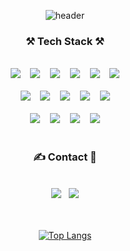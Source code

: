 <div align=center>

![header](https://capsule-render.vercel.app/api?type=Waving&color=timeAuto&height=180&text=Haeun's%20github🐹&fontColor=ffffff&fontSize=40&animation=twinkling)

### ⚒ Tech Stack ⚒
<br>
<img src="https://img.shields.io/badge/Python-3766AB?style=flat-square&logo=Python&logoColor=white"/>&nbsp;&nbsp;&nbsp;&nbsp;<img src="https://img.shields.io/badge/Django-092E20?style=flat-square&logo=django&logoColor=white"/>&nbsp;&nbsp;&nbsp;&nbsp;<img src="https://img.shields.io/badge/NumPy-013243?style=flat-square&logo=numpy&logoColor=white"/>&nbsp;&nbsp;&nbsp;&nbsp;<img src="https://img.shields.io/badge/pandas-150458?style=flat-square&logo=pandas&logoColor=white"/>&nbsp;&nbsp;&nbsp;&nbsp;<img src="https://img.shields.io/badge/TensorFlow-FF6F00?style=flat-square&logo=tensorflow&logoColor=white"/>&nbsp;&nbsp;&nbsp;&nbsp;<img src="https://img.shields.io/badge/PyTorch-EE4C2C?style=flat-square&logo=pytorch&logoColor=white"/>
<br><br>
<img src="https://img.shields.io/badge/JavaScript-F7DF1E?style=flat-square&logo=JavaScript&logoColor=white"/>&nbsp;&nbsp;&nbsp;&nbsp;<img src="https://img.shields.io/badge/Node.js-339933?style=flat-square&logo=nodedotjs&logoColor=white"/>&nbsp;&nbsp;&nbsp;&nbsp;<img src="https://img.shields.io/badge/Spring-6DB33F?style=flat-square&logo=spring&logoColor=white"/>&nbsp;&nbsp;&nbsp;&nbsp;<img src="https://img.shields.io/badge/Spring Boot-6DB33F?style=flat-square&logo=springboot&logoColor=white"/>&nbsp;&nbsp;&nbsp;&nbsp;<img src="https://img.shields.io/badge/JAVA-007396?style=flat-square&logo=java&logoColor=white"/>
<br><br>
<img src="https://img.shields.io/badge/Amazon RDS-527FFF?style=flat-square&logo=amazonrds&logoColor=white"/>&nbsp;&nbsp;&nbsp;&nbsp;<img src="https://img.shields.io/badge/Amazon EC2-FF9900?style=flat-square&logo=amazonec2&logoColor=white"/>&nbsp;&nbsp;&nbsp;&nbsp;<img src="https://img.shields.io/badge/MySQL-4479A1?style=flat-square&logo=mysql&logoColor=white"/>&nbsp;&nbsp;&nbsp;&nbsp;<img src="https://img.shields.io/badge/MariaDB-003545?style=flat-square&logo=mariadb&logoColor=white"/>
<br><br>
  
### ✍ Contact 📧
<br>
<a href="https://velog.io/@hann79"><img src="https://img.shields.io/badge/Velog-20C997?style=flat-square&logo=Velog&logoColor=white"/></a>&nbsp;&nbsp;
<a href="mailto:gkdmsgkdms00@naver.com"><img src="https://img.shields.io/badge/Naver mail-03C75A?style=flat-square&logo=Gmail&logoColor=white"/></a>
<br><br><br>
  
[![Top Langs](https://github-readme-stats.vercel.app/api/top-langs/?username=hann0079&layout=compact)](https://github.com/hann0079/github-readme-stats)</div>

</div>

<!--/

### Hi there 👋

**hann0079/hann0079** is a ✨ _special_ ✨ repository because its `README.md` (this file) appears on your GitHub profile.

Here are some ideas to get you started:

- 🔭 I’m currently working on ...
- 🌱 I’m currently learning ...
- 👯 I’m looking to collaborate on ...
- 🤔 I’m looking for help with ...
- 💬 Ask me about ...
- 📫 How to reach me: ...
- 😄 Pronouns: ...
- ⚡ Fun fact: ...
-->
